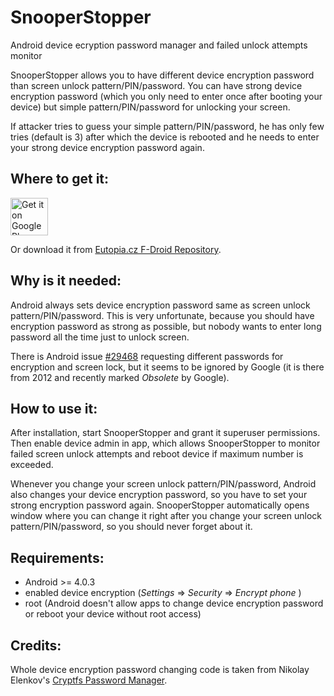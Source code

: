 SnooperStopper
==============

Android device ecryption password manager and failed unlock attempts monitor

SnooperStopper allows you to have different device encryption password than
screen unlock pattern/PIN/password. You can have strong device encryption
password (which you only need to enter once after booting your device) but
simple pattern/PIN/password for unlocking your screen.

If attacker tries to guess your simple pattern/PIN/password, he has only
few tries (default is 3) after which the device is rebooted and he needs
to enter your strong device encryption password again.


Where to get it:
----------------

<a href="https://play.google.com/store/apps/details?id=cz.eutopia.snooperstopper">
<img src="https://play.google.com/intl/en_us/badges/images/generic/en-play-badge.png" height="60" alt="Get it on Google Play">
</a>

Or download it from [Eutopia.cz F-Droid Repository](https://fdroid.eutopia.cz/).


Why is it needed:
-----------------

Android always sets device encryption password same as screen unlock pattern/PIN/password.
This is very unfortunate, because you should have encryption password as strong
as possible, but nobody wants to enter long password all the time just to unlock screen.

There is Android issue [#29468](https://code.google.com/p/android/issues/detail?id=29468)
requesting different passwords for encryption and screen lock, but it seems to be
ignored by Google (it is there from 2012 and recently marked _Obsolete_ by Google).


How to use it:
--------------

After installation, start SnooperStopper and grant it superuser permissions. Then
enable device admin in app, which allows SnooperStopper to monitor failed screen
unlock attempts and reboot device if maximum number is exceeded.

Whenever you change your screen unlock pattern/PIN/password, Android also changes
your device encryption password, so you have to set your strong encryption
password again. SnooperStopper automatically opens window where you can change it
right after you change your screen unlock pattern/PIN/password, so you should never
forget about it.


Requirements:
-------------

- Android >= 4.0.3
- enabled device encryption (_Settings_ => _Security_ => _Encrypt phone_ )
- root (Android doesn't allow apps to change device encryption password or
  reboot your device without root access)


Credits:
--------

Whole device encryption password changing code is taken from Nikolay Elenkov's
[Cryptfs Password Manager](https://github.com/nelenkov/cryptfs-password-manager).
